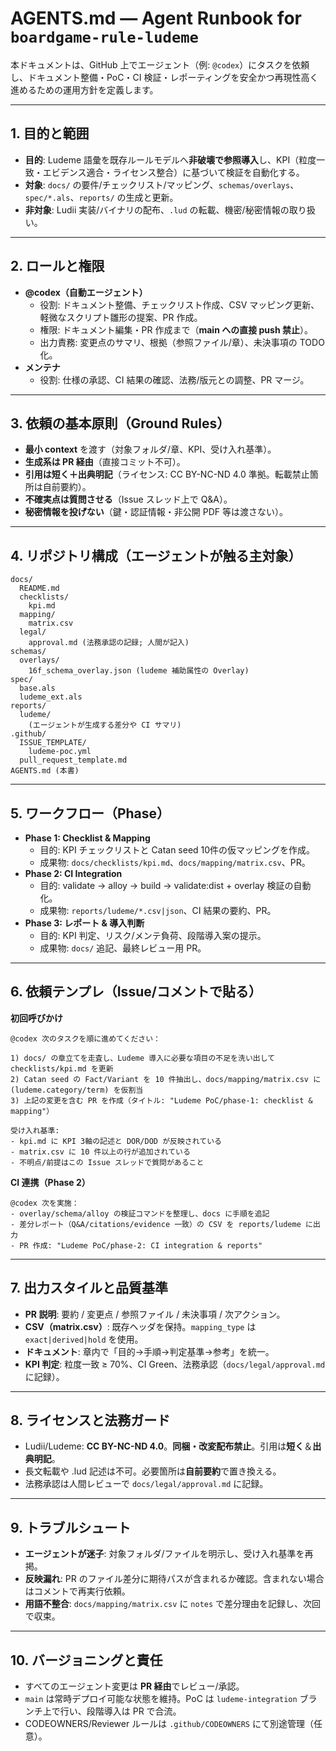 # AGENTS.md — Agent Runbook for `boardgame-rule-ludeme`

本ドキュメントは、GitHub 上でエージェント（例: `@codex`）にタスクを依頼し、ドキュメント整備・PoC・CI 検証・レポーティングを安全かつ再現性高く進めるための運用方針を定義します。

---

## 1. 目的と範囲
- **目的**: Ludeme 語彙を既存ルールモデルへ**非破壊で参照導入**し、KPI（粒度一致・エビデンス適合・ライセンス整合）に基づいて検証を自動化する。
- **対象**: `docs/` の要件/チェックリスト/マッピング、`schemas/overlays`、`spec/*.als`、`reports/` の生成と更新。
- **非対象**: Ludii 実装/バイナリの配布、`.lud` の転載、機密/秘密情報の取り扱い。

---

## 2. ロールと権限
- **@codex（自動エージェント）**
  - 役割: ドキュメント整備、チェックリスト作成、CSV マッピング更新、軽微なスクリプト雛形の提案、PR 作成。
  - 権限: ドキュメント編集・PR 作成まで（**main への直接 push 禁止**）。
  - 出力責務: 変更点のサマリ、根拠（参照ファイル/章）、未決事項の TODO 化。
- **メンテナ**
  - 役割: 仕様の承認、CI 結果の確認、法務/版元との調整、PR マージ。

---

## 3. 依頼の基本原則（Ground Rules）
- **最小 context** を渡す（対象フォルダ/章、KPI、受け入れ基準）。
- **生成系は PR 経由**（直接コミット不可）。
- **引用は短く＋出典明記**（ライセンス: CC BY-NC-ND 4.0 準拠。転載禁止箇所は自前要約）。
- **不確実点は質問させる**（Issue スレッド上で Q&A）。
- **秘密情報を投げない**（鍵・認証情報・非公開 PDF 等は渡さない）。

---

## 4. リポジトリ構成（エージェントが触る主対象）
```
docs/
  README.md
  checklists/
    kpi.md
  mapping/
    matrix.csv
  legal/
    approval.md (法務承認の記録; 人間が記入)
schemas/
  overlays/
    16f_schema_overlay.json (ludeme 補助属性の Overlay)
spec/
  base.als
  ludeme_ext.als
reports/
  ludeme/
    (エージェントが生成する差分や CI サマリ)
.github/
  ISSUE_TEMPLATE/
    ludeme-poc.yml
  pull_request_template.md
AGENTS.md (本書)
```

---

## 5. ワークフロー（Phase）
- **Phase 1: Checklist & Mapping**
  - 目的: KPI チェックリストと Catan seed 10件の仮マッピングを作成。
  - 成果物: `docs/checklists/kpi.md`、`docs/mapping/matrix.csv`、PR。
- **Phase 2: CI Integration**
  - 目的: validate → alloy → build → validate:dist + overlay 検証の自動化。
  - 成果物: `reports/ludeme/*.csv|json`、CI 結果の要約、PR。
- **Phase 3: レポート & 導入判断**
  - 目的: KPI 判定、リスク/メンテ負荷、段階導入案の提示。
  - 成果物: `docs/` 追記、最終レビュー用 PR。

---

## 6. 依頼テンプレ（Issue/コメントで貼る）
**初回呼びかけ**
```
@codex 次のタスクを順に進めてください：

1) docs/ の章立てを走査し、Ludeme 導入に必要な項目の不足を洗い出して checklists/kpi.md を更新
2) Catan seed の Fact/Variant を 10 件抽出し、docs/mapping/matrix.csv に (ludeme.category/term) を仮割当
3) 上記の変更を含む PR を作成（タイトル: "Ludeme PoC/phase-1: checklist & mapping"）

受け入れ基準:
- kpi.md に KPI 3軸の記述と DOR/DOD が反映されている
- matrix.csv に 10 件以上の行が追加されている
- 不明点/前提はこの Issue スレッドで質問があること
```
**CI 連携（Phase 2）**
```
@codex 次を実施：
- overlay/schema/alloy の検証コマンドを整理し、docs に手順を追記
- 差分レポート（Q&A/citations/evidence 一致）の CSV を reports/ludeme に出力
- PR 作成: "Ludeme PoC/phase-2: CI integration & reports"
```

---

## 7. 出力スタイルと品質基準
- **PR 説明**: 要約 / 変更点 / 参照ファイル / 未決事項 / 次アクション。
- **CSV（matrix.csv）**: 既存ヘッダを保持。`mapping_type` は `exact|derived|hold` を使用。
- **ドキュメント**: 章内で「目的→手順→判定基準→参考」を統一。
- **KPI 判定**: 粒度一致 ≥ 70%、CI Green、法務承認（`docs/legal/approval.md` に記録）。

---

## 8. ライセンスと法務ガード
- Ludii/Ludeme: **CC BY-NC-ND 4.0**。**同梱・改変配布禁止**。引用は**短く**＆**出典明記**。
- 長文転載や .lud 記述は不可。必要箇所は**自前要約**で置き換える。
- 法務承認は人間レビューで `docs/legal/approval.md` に記録。

---

## 9. トラブルシュート
- **エージェントが迷子**: 対象フォルダ/ファイルを明示し、受け入れ基準を再掲。
- **反映漏れ**: PR のファイル差分に期待パスが含まれるか確認。含まれない場合はコメントで再実行依頼。
- **用語不整合**: `docs/mapping/matrix.csv` に `notes` で差分理由を記録し、次回で収束。

---

## 10. バージョニングと責任
- すべてのエージェント変更は **PR 経由**でレビュー/承認。
- `main` は常時デプロイ可能な状態を維持。PoC は `ludeme-integration` ブランチ上で行い、段階導入は PR で合流。
- CODEOWNERS/Reviewer ルールは `.github/CODEOWNERS` にて別途管理（任意）。
